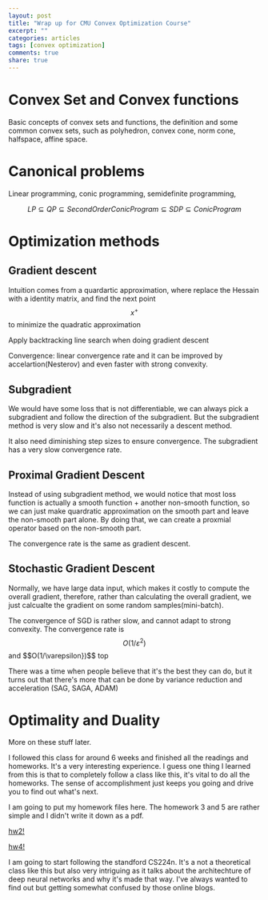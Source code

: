 ```yaml
---
layout: post
title: "Wrap up for CMU Convex Optimization Course"
excerpt: ""
categories: articles
tags: [convex optimization]
comments: true
share: true
---
```


# Convex Set and Convex functions

Basic concepts of convex sets and functions, the definition and some common convex sets, such as polyhedron, convex cone, norm cone, 
halfspace, affine space.

# Canonical problems

Linear programming, conic programming, semidefinite programming,  

$$LP \subseteq QP \subseteq Second Order Conic Program \subseteq SDP \subseteq Conic Program$$


# Optimization methods

## Gradient descent

Intuition comes from a quardartic approximation, where replace the Hessain with a identity matrix, and find the next point $$x^{+}$$ to 
minimize the quadratic approximation

Apply backtracking line search when doing gradient descent

Convergence: linear convergence rate and it can be improved by accelartion(Nesterov) and even faster with strong convexity.


## Subgradient

We would have some loss that is not differentiable, we can always pick a subgradient and follow the direction of the subgradient. But 
the subgradient method is very slow and it's also not necessarily a descent method. 

It also need diminishing step sizes to ensure convergence. The subgradient has a very slow convergence rate.

## Proximal Gradient Descent

Instead of using subgradient method, we would notice that most loss function is actually a smooth function + another non-smooth function,
so we can just make quardratic approximation on the smooth part and leave the non-smooth part alone. By doing that, we can create a proxmial
operator based on the non-smooth part.

The convergence rate is the same as gradient descent.

## Stochastic Gradient Descent

Normally, we have large data input, which makes it costly to compute the overall gradient, therefore, rather than calculating the overall
gradient, we just calcualte the gradient on some random samples(mini-batch).

The convergence of SGD is rather slow, and cannot adapt to strong convexity. The convergence rate is $$O(1/\varepsilon^{2})$$ and $$O(1/\varepsilon})$$ top

There was a time when people believe that it's the best they can do, but it turns out that there's more that can be done by variance reduction and
acceleration (SAG, SAGA, ADAM)


# Optimality and Duality

More on these stuff later.



I followed this class for around 6 weeks and finished all the readings and homeworks. It's a very interesting experience. I guess one
thing I learned from this is that to completely follow a class like this, it's vital to do all the homeworks. The sense of accomplishment
just keeps you going and drive you to find out what's next. 

I am going to put my homework files here. The homework 3 and 5 are rather simple and I didn't write it down as a pdf.

[hw2!](https://github.com/ryanyuan42/ryanyuan42.github.io/raw/master/assets/convex_opt_hw2.pdf)  

[hw4!](https://github.com/ryanyuan42/ryanyuan42.github.io/raw/master/assets/convex_opt_hw4.pdf)


I am going to start following the standford CS224n. It's a not a theoretical class like this but also very intriguing as it talks about the architechture
of deep neural networks and why it's made that way. I've always wanted to find out but getting somewhat confused by those online blogs.

